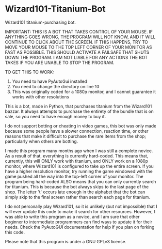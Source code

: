 # Wizard101-Titanium-Bot
Wizard101 titanium-purchasing bot.

IMPORTANT: THIS IS A BOT THAT TAKES CONTROL OF YOUR MOUSE. IF ANYTHING GOES WRONG, THE PROGRAM WILL NOT 
KNOW, AND IT WILL CONTINUE TO CLICK ABOUT THE SCREEN. IF THIS HAPPENS, TRY TO MOVE YOUR MOUSE TO THE
TOP LEFT CORNER OF YOUR MONITOR AS FAST AS POSSIBLE. THIS SHOULD ACTIVATE A FAILSAFE THAT SHUTS DOWN THE 
PROGRAM. I AM NOT LIABLE FOR ANY ACTIONS THE BOT TAKES IF YOU ARE UNABLE TO STOP THE PROGRAM.

TO GET THIS TO WORK: 
1. You need to have PyAutoGui installed
2. You need to change the directory on line 10
3. This was originally coded for a 1080p monitor, and I cannot guarantee it works with other resolutions


This is a bot, made in Python, that purchases titanium from the Wizard101 bazzar. It always attempts to
purchase the entirety of the bundle that is on sale, so you need to have enough money to buy it. 

I do not support botting or cheating in video games, this bot was only made because some people have 
a slower connection, reaction time, or other reasons that make it difficult to purchase the rare
items from the shop; particularly when others are botting.

I made this program many months ago when I was still a complete novice. As a result of that,
everything is currently hard-coded. This means that, currently, this will ONLY work with titanium, 
and ONLY work on a 1080p monitor, where Wizard101 is configured to take up the entire screen.
If you have a higher resolution monitor, try running the game windowed with the game pushed all the way into the 
top-left corner of your monitor. The program being hard-coded ALSO means that you can only currently 
search for titanium. This is because the bot always skips to the last page of the shop. The letter 't' occurs
late enough in the alphabet that the bot can simply skip to the final screen rather than search each page for
titanium.

I do not personally play Wizard101, so it is unlikely (but not impossible) that I will ever update this code
to make it search for other resources. However, I was able to write this program as a novice, and I am sure
that other beginner to intermediate programmers can find ways to update it for their needs. Check the
PyAutoGUI documentation for help if you plan on forking this code. 

Please note that this program is under a GNU GPLv3 license.
